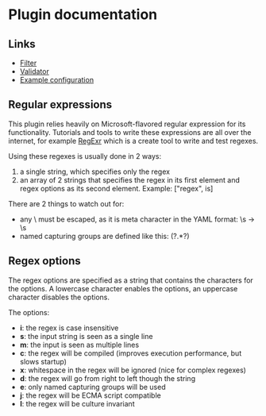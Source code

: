 Plugin documentation
====================

Links
-----
* [Filter](Filters/README.md)
* [Validator](Validation/README.md)
* [Example configuration](Configs/example.yml)

Regular expressions
-------------------
This plugin relies heavily on Microsoft-flavored regular expression
for its functionality. Tutorials and tools to write these expressions
are all over the internet, for example [RegExr](http://gskinner.com/RegExr/)
which is a create tool to write and test regexes.

Using these regexes is usually done in 2 ways:
1. a single string, which specifies only the regex
2. an array of 2 strings that specifies the regex in its first element
   and regex options as its second element. Example: ["regex", is]

There are 2 things to watch out for:
* any \ must be escaped, as it is meta character in the YAML format: \s -> \\s
* named capturing groups are defined like this: (?<lyrics>.*?)

Regex options
-------------
The regex options are specified as a string that contains the characters
for the options. A lowercase character enables the options, an uppercase
character disables the options.

The options:

* **i**: the regex is case insensitive
* **s**: the input string is seen as a single line
* **m**: the input is seen as multiple lines
* **c**: the regex will be compiled (improves execution performance, but slows startup)
* **x**: whitespace in the regex will be ignored (nice for complex regexes)
* **d**: the regex will go from right to left though the string
* **e**: only named capturing groups will be used
* **j**: the regex will be ECMA script compatible
* **l**: the regex will be culture invariant
